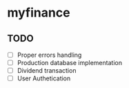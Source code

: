# myfinance

## TODO

- [ ] Proper errors handling
- [ ] Production database implementation
- [ ] Dividend transaction
- [ ] User Authetication
